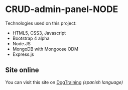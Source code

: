 # CRUD-admin-panel-NODE
Technologies used on this project:
- HTML5, CSS3, Javascript
- Bootstrap 4 alpha
- Node.JS
- MongoDB with Mongoose ODM
-  Express.js

## Site online
You can visit this site on [DogTraining](https://www.miriamrico.herokuapp.com) *(spanish language)*

